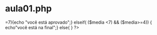 # aula01.php
<?php
$nota1 = 7;
$nota2 = 8;
$nota3 = 9;

$media = (($nota1+$nota2+$nota3)/3);

if($media >=7){echo "você está aprovado";}

  elseif( ($media <7) && ($media>=4)) {
     echo"você está na final";}

     else{
    

  }
?>

